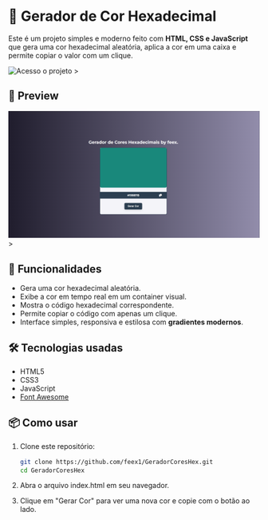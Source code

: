 # 🎨 Gerador de Cor Hexadecimal

Este é um projeto simples e moderno feito com **HTML, CSS e JavaScript** que gera uma cor hexadecimal aleatória, aplica a cor em uma caixa e permite copiar o valor com um clique.

![Acesso o projeto](https://feex11.github.io/GeradorCoresHex/) >

## 📸 Preview

![Preview do Projeto](print-gerador.png) >

## 🚀 Funcionalidades

- Gera uma cor hexadecimal aleatória.
- Exibe a cor em tempo real em um container visual.
- Mostra o código hexadecimal correspondente.
- Permite copiar o código com apenas um clique.
- Interface simples, responsiva e estilosa com **gradientes modernos**.

## 🛠️ Tecnologias usadas

- HTML5
- CSS3
- JavaScript
- [Font Awesome](https://cdnjs.com/libraries/font-awesome)

## 📦 Como usar

1. Clone este repositório:
   ```bash
   git clone https://github.com/feex1/GeradorCoresHex.git
   cd GeradorCoresHex
2. Abra o arquivo index.html em seu navegador.

3. Clique em "Gerar Cor" para ver uma nova cor e copie com o botão ao lado.
